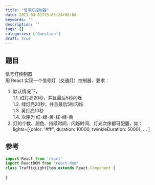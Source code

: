 ```yaml
---
title: "信号灯控制器"
date: 2021-03-01T15:05:24+08:00
keywords: ''
description: ''
tags: []
categories: ['Question']
draft: true
---
```


## 题目 

信号灯控制器  
用 React 实现一个信号灯（交通灯）控制器，要求：  
1. 默认情况下，  
  1.1. 红灯亮20秒，并且最后5秒闪烁  
  1.2. 绿灯亮20秒，并且最后5秒闪烁  
  1.3. 黄灯亮10秒  
  1.4. 次序为 红-绿-黄-红-绿-黄  
2. 灯的个数、颜色、持续时间、闪烁时间、灯光次序都可配置，如：  
   lights=[{color: '#fff', duration: 10000, twinkleDuration: 5000}, ... ]

## 参考 

```javascript
import React from 'react'
import ReactDOM from 'react-dom'
class TrafficLightItem extends React.Component {
  
}
```




